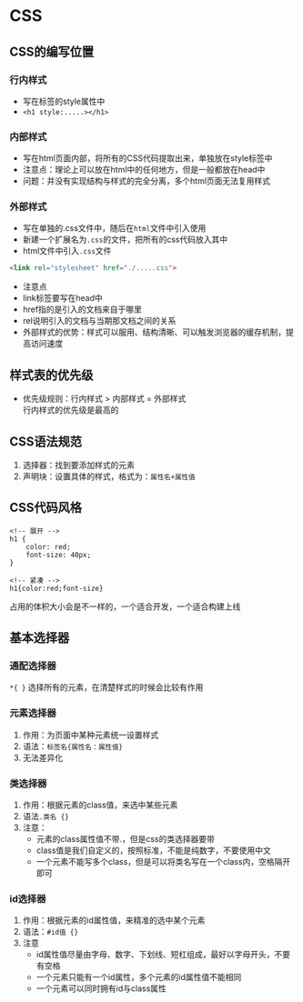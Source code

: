 # CSS
## CSS的编写位置
### 行内样式
- 写在标签的style属性中
- `<h1 style:.....></h1>`
### 内部样式
- 写在html页面内部，将所有的CSS代码提取出来，单独放在style标签中
- 注意点：理论上可以放在html中的任何地方，但是一般都放在head中
- 问题：并没有实现结构与样式的完全分离，多个html页面无法复用样式
### 外部样式
- 写在单独的.css文件中，随后在`html`文件中引入使用
- 新建一个扩展名为`.css`的文件，把所有的css代码放入其中
- html文件中引入`.css`文件
```html
<link rel="stylesheet" href="./.....css">
```
- 注意点  
- link标签要写在head中
- href指的是引入的文档来自于哪里
- rel说明引入的文档与当期那文档之间的关系
- 外部样式的优势：样式可以服用、结构清晰、可以触发浏览器的缓存机制，提高访问速度 

## 样式表的优先级
- 优先级规则：行内样式 > 内部样式 = 外部样式  
行内样式的优先级是最高的

## CSS语法规范
1. 选择器：找到要添加样式的元素
2. 声明块：设置具体的样式，格式为：`属性名+属性值`

## CSS代码风格
```
<!-- 展开 -->
h1 {
    color: red;
    font-size: 40px;
}
```
```
<!-- 紧凑 -->
h1{color:red;font-size}
```
占用的体积大小会是不一样的，一个适合开发，一个适合构建上线

## 基本选择器
### 通配选择器
`*{
}` 选择所有的元素，在清楚样式的时候会比较有作用
### 元素选择器
1. 作用：为页面中某种元素统一设置样式
2. 语法：`标签名{属性名：属性值}`
3. 无法差异化
### 类选择器
1. 作用：根据元素的class值，来选中某些元素
2. 语法`.类名 {}`
3. 注意：  
    - 元素的class属性值不带.，但是css的类选择器要带
    - class值是我们自定义的，按照标准，不能是纯数字，不要使用中文
    - 一个元素不能写多个class，但是可以将类名写在一个class内，空格隔开即可
### id选择器
1. 作用：根据元素的id属性值，来精准的选中某个元素
2. 语法：`#id值 {}`
3. 注意
    - id属性值尽量由字母、数字、下划线、短杠组成，最好以字母开头，不要有空格
    - 一个元素只能有一个id属性，多个元素的id属性值不能相同
    - 一个元素可以同时拥有id与class属性
